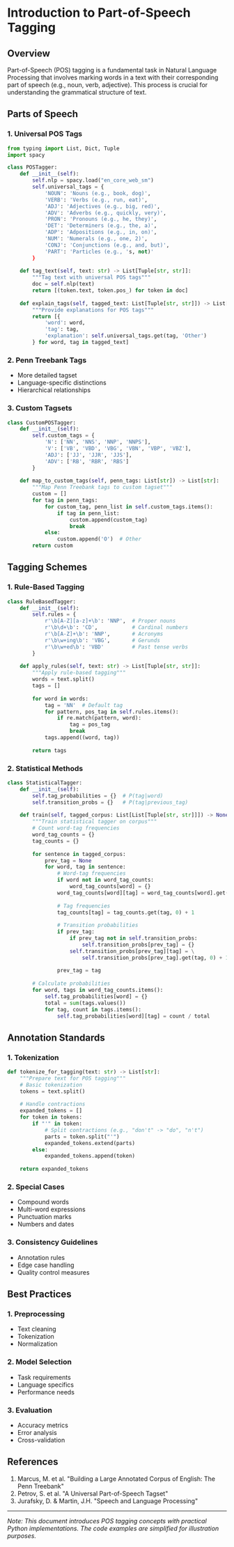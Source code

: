 # Introduction to Part-of-Speech Tagging

## Overview
Part-of-Speech (POS) tagging is a fundamental task in Natural Language Processing that involves marking words in a text with their corresponding part of speech (e.g., noun, verb, adjective). This process is crucial for understanding the grammatical structure of text.

## Parts of Speech

### 1. Universal POS Tags
```python
from typing import List, Dict, Tuple
import spacy

class POSTagger:
    def __init__(self):
        self.nlp = spacy.load("en_core_web_sm")
        self.universal_tags = {
            'NOUN': 'Nouns (e.g., book, dog)',
            'VERB': 'Verbs (e.g., run, eat)',
            'ADJ': 'Adjectives (e.g., big, red)',
            'ADV': 'Adverbs (e.g., quickly, very)',
            'PRON': 'Pronouns (e.g., he, they)',
            'DET': 'Determiners (e.g., the, a)',
            'ADP': 'Adpositions (e.g., in, on)',
            'NUM': 'Numerals (e.g., one, 2)',
            'CONJ': 'Conjunctions (e.g., and, but)',
            'PART': 'Particles (e.g., 's, not)'
        }
    
    def tag_text(self, text: str) -> List[Tuple[str, str]]:
        """Tag text with universal POS tags"""
        doc = self.nlp(text)
        return [(token.text, token.pos_) for token in doc]
    
    def explain_tags(self, tagged_text: List[Tuple[str, str]]) -> List[Dict]:
        """Provide explanations for POS tags"""
        return [{
            'word': word,
            'tag': tag,
            'explanation': self.universal_tags.get(tag, 'Other')
        } for word, tag in tagged_text]
```

### 2. Penn Treebank Tags
- More detailed tagset
- Language-specific distinctions
- Hierarchical relationships

### 3. Custom Tagsets
```python
class CustomPOSTagger:
    def __init__(self):
        self.custom_tags = {
            'N': ['NN', 'NNS', 'NNP', 'NNPS'],
            'V': ['VB', 'VBD', 'VBG', 'VBN', 'VBP', 'VBZ'],
            'ADJ': ['JJ', 'JJR', 'JJS'],
            'ADV': ['RB', 'RBR', 'RBS']
        }
        
    def map_to_custom_tags(self, penn_tags: List[str]) -> List[str]:
        """Map Penn Treebank tags to custom tagset"""
        custom = []
        for tag in penn_tags:
            for custom_tag, penn_list in self.custom_tags.items():
                if tag in penn_list:
                    custom.append(custom_tag)
                    break
            else:
                custom.append('O')  # Other
        return custom
```

## Tagging Schemes

### 1. Rule-Based Tagging
```python
class RuleBasedTagger:
    def __init__(self):
        self.rules = {
            r'\b[A-Z][a-z]+\b': 'NNP',  # Proper nouns
            r'\b\d+\b': 'CD',           # Cardinal numbers
            r'\b[A-Z]+\b': 'NNP',       # Acronyms
            r'\b\w+ing\b': 'VBG',       # Gerunds
            r'\b\w+ed\b': 'VBD'         # Past tense verbs
        }
    
    def apply_rules(self, text: str) -> List[Tuple[str, str]]:
        """Apply rule-based tagging"""
        words = text.split()
        tags = []
        
        for word in words:
            tag = 'NN'  # Default tag
            for pattern, pos_tag in self.rules.items():
                if re.match(pattern, word):
                    tag = pos_tag
                    break
            tags.append((word, tag))
        
        return tags
```

### 2. Statistical Methods
```python
class StatisticalTagger:
    def __init__(self):
        self.tag_probabilities = {}  # P(tag|word)
        self.transition_probs = {}   # P(tag|previous_tag)
        
    def train(self, tagged_corpus: List[List[Tuple[str, str]]]) -> None:
        """Train statistical tagger on corpus"""
        # Count word-tag frequencies
        word_tag_counts = {}
        tag_counts = {}
        
        for sentence in tagged_corpus:
            prev_tag = None
            for word, tag in sentence:
                # Word-tag frequencies
                if word not in word_tag_counts:
                    word_tag_counts[word] = {}
                word_tag_counts[word][tag] = word_tag_counts[word].get(tag, 0) + 1
                
                # Tag frequencies
                tag_counts[tag] = tag_counts.get(tag, 0) + 1
                
                # Transition probabilities
                if prev_tag:
                    if prev_tag not in self.transition_probs:
                        self.transition_probs[prev_tag] = {}
                    self.transition_probs[prev_tag][tag] = \
                        self.transition_probs[prev_tag].get(tag, 0) + 1
                
                prev_tag = tag
        
        # Calculate probabilities
        for word, tags in word_tag_counts.items():
            self.tag_probabilities[word] = {}
            total = sum(tags.values())
            for tag, count in tags.items():
                self.tag_probabilities[word][tag] = count / total
```

## Annotation Standards

### 1. Tokenization
```python
def tokenize_for_tagging(text: str) -> List[str]:
    """Prepare text for POS tagging"""
    # Basic tokenization
    tokens = text.split()
    
    # Handle contractions
    expanded_tokens = []
    for token in tokens:
        if "'" in token:
            # Split contractions (e.g., "don't" -> "do", "n't")
            parts = token.split("'")
            expanded_tokens.extend(parts)
        else:
            expanded_tokens.append(token)
    
    return expanded_tokens
```

### 2. Special Cases
- Compound words
- Multi-word expressions
- Punctuation marks
- Numbers and dates

### 3. Consistency Guidelines
- Annotation rules
- Edge case handling
- Quality control measures

## Best Practices

### 1. Preprocessing
- Text cleaning
- Tokenization
- Normalization

### 2. Model Selection
- Task requirements
- Language specifics
- Performance needs

### 3. Evaluation
- Accuracy metrics
- Error analysis
- Cross-validation

## References
1. Marcus, M. et al. "Building a Large Annotated Corpus of English: The Penn Treebank"
2. Petrov, S. et al. "A Universal Part-of-Speech Tagset"
3. Jurafsky, D. & Martin, J.H. "Speech and Language Processing"

---
*Note: This document introduces POS tagging concepts with practical Python implementations. The code examples are simplified for illustration purposes.* 